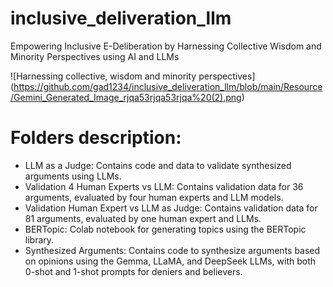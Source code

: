 # inclusive\_deliveration\_llm

Empowering Inclusive E-Deliberation by Harnessing Collective Wisdom and Minority Perspectives using AI and LLMs


![Harnessing collective, wisdom and minority perspectives] (https://github.com/gad1234/inclusive_deliveration_llm/blob/main/Resource/Gemini_Generated_Image_rjqa53rjqa53rjqa%20(2).png)

# Folders description:

* LLM as a Judge: Contains code and data to validate synthesized arguments using LLMs.
* Validation 4 Human Experts vs LLM: Contains validation data for 36 arguments, evaluated by four human experts and LLM models.
* Validation  Human Expert vs LLM as Judge: Contains validation data for 81 arguments, evaluated by one human expert and LLMs.
* BERTopic: Colab notebook for generating  topics using the BERTopic library.
* Synthesized Arguments: Contains code to synthesize arguments based on opinions using the Gemma, LLaMA, and DeepSeek LLMs, with both 0-shot and 1-shot prompts for deniers and believers.

